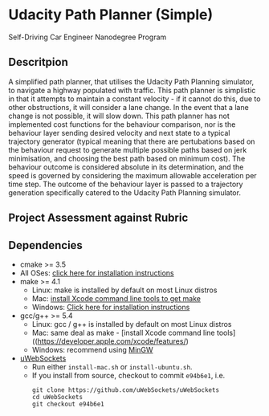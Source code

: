 # Udacity Path Planner (Simple)
Self-Driving Car Engineer Nanodegree Program
   
## Descritpion
A simplified path planner, that utilises the Udacity Path Planning simulator, to navigate a highway populated with traffic. This path planner is simplistic in that it attempts to maintain a constant velocity - if it cannot do this, due to other obstructions, it will consider a lane change. In the event that a lane change is not possible, it will slow down. This path planner has not implemented cost functions for the behaviour comparison, nor is the behaviour layer sending desired velocity and next state to a typical trajectory generator (typical meaning that there are pertubations based on the behaviour request to generate multiple possible paths based on jerk minimisation, and choosing the best path based on minimum cost). The behaviour outcome is considered absolute in its determination, and the speed is governed by considering the maximum allowable acceleration per time step. The outcome of the behaviour layer is passed to a trajectory generation specifically catered to the Udacity Path Planning simulator.

## Project Assessment against Rubric



## Dependencies

* cmake >= 3.5
 * All OSes: [click here for installation instructions](https://cmake.org/install/)
* make >= 4.1
  * Linux: make is installed by default on most Linux distros
  * Mac: [install Xcode command line tools to get make](https://developer.apple.com/xcode/features/)
  * Windows: [Click here for installation instructions](http://gnuwin32.sourceforge.net/packages/make.htm)
* gcc/g++ >= 5.4
  * Linux: gcc / g++ is installed by default on most Linux distros
  * Mac: same deal as make - [install Xcode command line tools]((https://developer.apple.com/xcode/features/)
  * Windows: recommend using [MinGW](http://www.mingw.org/)
* [uWebSockets](https://github.com/uWebSockets/uWebSockets)
  * Run either `install-mac.sh` or `install-ubuntu.sh`.
  * If you install from source, checkout to commit `e94b6e1`, i.e.
    ```
    git clone https://github.com/uWebSockets/uWebSockets 
    cd uWebSockets
    git checkout e94b6e1
    ```



